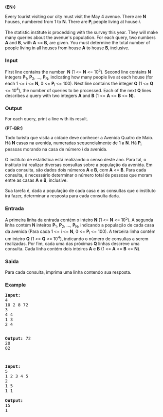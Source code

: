 <p><strong>(EN:)</strong></p>
<p>Every tourist visiting our city must visit the May 4 avenue. There are <strong>N</strong> houses, numbered from 1 to <strong>N</strong>. There are <strong>P</strong><sub>i</sub> people living at house <em>i</em>.</p>
<p>The statistic institute is procedding with the survey this year. They will make many queries about the avenue's population. For each query, two numbers <strong>A </strong>and <strong>B</strong>, with <strong>A</strong> &lt;= <strong>B</strong>, are given. You must determine the total number of people living in all houses from house <strong>A</strong> to house <strong>B</strong>, inclusive.</p>
<h3>Input</h3>
<p>First line contains the number&nbsp; <strong>N</strong> (1 &lt;= <strong>N</strong> &lt;= 10<sup>5</sup>). Second line contains <strong>N</strong> integers <strong>P</strong><sub>1</sub>, <strong>P</strong><sub>2</sub>, ..., <strong>P</strong><sub>N</sub>, indicating how many people live at each house (for each 1 &lt;= i &lt;= <strong>N</strong>, 0 &lt;= <strong>P</strong><sub>i</sub> &lt;= 100). Next line contains the integer <strong>Q</strong> (1 &lt;= <strong>Q</strong> &lt;= 10<sup>4</sup>), the number of queries to be processed. Each of the next <strong>Q</strong> lines describes a query with two integers <strong>A</strong> and <strong>B</strong> (1 &lt;= <strong>A</strong> &lt;= <strong>B</strong> &lt;= <strong>N</strong>).</p>
<h3>Output</h3>
<p>For each query, print a line with its result.</p>
<p><strong>(PT-BR:)</strong></p>
<p>Todo turista que visita a cidade deve conhecer a Avenida Quatro de Maio. Há <strong>N</strong> casas na avenida, numeradas sequencialmente de 1 a <strong>N</strong>. Há <strong>P</strong><sub>i</sub> pessoas morando na casa de número <em>i</em> da avenida.<br><br>O instituto de estatística está realizando o censo deste ano. Para tal, o instituto irá realizar diversas consultas sobre a população da avenida. Em cada consulta, são dados dois números <strong>A</strong> e <strong>B</strong>, com <strong>A</strong> &lt;= <strong>B</strong>. Para cada consulta, é necessário determinar o número total de pessoas que moram entre as casas <strong>A</strong> e <strong>B</strong>, inclusive.<br><br>Sua tarefa é, dada a população de cada casa e as consultas que o instituto irá fazer, determinar a resposta para cada consulta dada.</p>
<h3>Entrada</h3>
<p>A primeira linha da entrada contém o inteiro <strong>N</strong> (1 &lt;= <strong>N</strong> &lt;= 10<sup>5</sup>). A segunda linha contém <strong>N</strong> inteiros <strong>P</strong><sub>1</sub>, <strong>P</strong><sub>2</sub>, ..., <strong>P</strong><sub>N</sub>, indicando a população de cada casa da avenida (Para cada 1 &lt;= i &lt;= <strong>N</strong>, 0 &lt;= <strong>P</strong><sub>i</sub> &lt;= 100). A terceira linha contém um inteiro <strong>Q</strong> (1 &lt;= <strong>Q</strong> &lt;= 10<sup>4</sup>), indicando o número de consultas a serem realizadas. Por fim, cada uma das próximas <strong>Q</strong> linhas descreve uma consulta. Cada linha contém dois inteiros <strong>A</strong> e <strong>B</strong> (1 &lt;= <strong>A</strong> &lt;= <strong>B</strong> &lt;= <strong>N</strong>).</p>
<h3>Saida</h3>
<p>Para cada consulta, imprima uma linha contendo sua resposta.</p>
<h3>Example</h3>
<pre><strong>Input:</strong>
4<br>10 2 8 72<br>3<br>4 4<br>1 3<br>2 4

<strong>Output:</strong>
72<br>20<br>82<br><br></pre>
<pre><strong>Input:</strong>
5<br>1 2 3 4 5<br>2<br>1 5<br>1 1

<strong>Output:</strong>
15<br>1<br><br><br></pre>